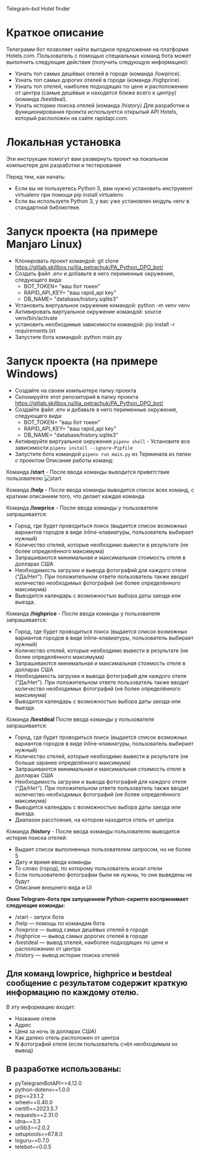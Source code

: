 Telegram-bot Hotel finder

# Краткое описание
Телеграмм бот позволяет найти выгодное предложение на платформе Hotels.com.
Пользователь с помощью специальных команд бота может выполнить следующие действия (получить следующую информацию):
- Узнать топ самых дешёвых отелей в городе (команда /lowprice).
- Узнать топ самых дорогих отелей в городе (команда /highprice).
- Узнать топ отелей, наиболее подходящих по цене и расположению от центра (самые дешёвые и находятся ближе всего к центру)
(команда /bestdeal).
- Узнать историю поиска отелей (команда /history)
Для разработки и функционирования проекта используется открытый API Hotels, который расположен на сайте rapidapi.com.

# Локальная установка
Эти инструкции помогут вам развернуть проект на локальном компьютере для разработки и тестирования

Перед тем, как начать:
- Если вы не пользуетесь Python 3, вам нужно установить инструмент virtualenv при помощи pip install virtualenv.
- Если вы используете Python 3, у вас уже установлен модуль venv в стандартной библиотеке.

# Запуск проекта (на примере Manjaro Linux)
- Клонировать проект командой: git clone https://gitlab.skillbox.ru/ilia_petrachuk/PA_Python_DPO_bot/
- Создать файл .env и добавьте в него переменные окружения, следующего вида:
    - BOT_TOKEN= "ваш бот токен"
    - RAPID_API_KEY= "ваш rapid_api key"
    - DB_NAME= "database/history.sqlite3"
- Установить виртуальное окружение командой: python -m venv venv
- Активировать виртуальное окружение командой: source venv/bin/activate
- установить необходимые зависимости командой: pip install -r requirements.txt
- Запустите бота командой: python main.py

# Запуск проекта (на примере Windows)
- Создайте на своем компьютере папку проекта
- Склонируйте этот репозиторий в папку проекта https://gitlab.skillbox.ru/ilia_petrachuk/PA_Python_DPO_bot/
- Создайте файл .env и добавьте в него переменные окружения, следующего вида:
    - BOT_TOKEN= "ваш бот токен"
    - RAPID_API_KEY= "ваш rapid_api key"
    - DB_NAME= "database/history.sqlite3"
- Активируйте виртуальное окружение `pipenv shell` - Установите все зависимости `pipenv install --ignore-Pipfile` 
- Запустите бота командой `pipenv run main.py` из Терминала из папки с проектом
Описание работы команд:

Команда **/start** - После ввода команды выводится приветствие пользователю
![start](https://disk.yandex.ru/d/_p2lnRVPkXKJ5A)

Команда **/help** - После ввода команды выводится список всех команд, с кратким описанием того, что делает каждая команда

Команда **/lowprice** - После ввода команды у пользователя запрашивается:
- Город, где будет проводиться поиск
(выдается список возможных вариантов городов в виде inline-клавиатуры, пользователь выбирает нужный)
- Количество отелей, которые необходимо вывести в результате (не более определённого максимума)
- Запрашиваются минимальная и максимальная стоимость отеля в долларах США
- Необходимость загрузки и вывода фотографий для каждого отеля (“Да/Нет”). 
При положительном ответе пользователь также вводит количество необходимых фотографий (не более определённого максимума)
- Выводится календарь с возможностью выбора даты заезда или выезда.

Команда **/highprice** - После ввода команды у пользователя запрашивается:
- Город, где будет проводиться поиск 
(выдается список возможных вариантов городов в виде inline-клавиатуры, пользователь выбирает нужный)
- Количество отелей, которые необходимо вывести в результате (не более определённого максимума)
- Запрашиваются минимальная и максимальная стоимость отеля в долларах США
- Необходимость загрузки и вывода фотографий для каждого отеля (“Да/Нет”).
При положительном ответе пользователь также вводит количество необходимых фотографий (не более определённого максимума)
- Выводится календарь с возможностью выбора даты заезда или выезда.

Команда **/bestdeal** После ввода команды у пользователя запрашивается:
- Город, где будет проводиться поиск
(выдается список возможных вариантов городов в виде inline-клавиатуры, пользователь выбирает нужный)
- Количество отелей, которые необходимо вывести в результате (не больше заранее определённого максимума)
- Запрашиваются минимальная и максимальная стоимость отеля в долларах США
- Необходимость загрузки и вывода фотографий для каждого отеля (“Да/Нет”). 
При положительном ответе пользователь также вводит количество необходимых фотографий (не более определённого максимума)
- Выводится календарь с возможностью выбора даты заезда или выезда.
- Диапазон расстояния, на котором находится отель от центра

Команда **/history** - После ввода команды пользователю выводится история поиска отелей:
- Выдает список выполненных пользователем запросом, но не более 5
- Дату и время ввода команды
- То слово (город), по которому пользователь искал отели
- Если пользователю фотографии были не нужны, то они выведены не будут
- Описание внешнего вида и UI

**Окно Telegram-бота при запущенном Python-скрипте воспринимает следующие команды:**

- /start - запуск бота
- /help — помощь по командам бота
- /lowprice — вывод самых дешёвых отелей в городе
- /highprice — вывод самых дорогих отелей в городе
- /bestdeal — вывод отелей, наиболее подходящих по цене и расположению от центра
- /history — вывод истории поиска отелей

## Для команд lowprice, highprice и bestdeal сообщение с результатом содержит краткую информацию по каждому отелю. 
В эту информацию входит:
- Название отеля
- Адрес
- Цена за ночь (в долларах США)
- Как далеко отель расположен от центра
- N фотографий отеля (если пользователь счёл необходимым их вывод)

## В разработке использованы:
- pyTelegramBotAPI==4.12.0
- python-dotenv==1.0.0
- pip==23.1.2
- wheel==0.40.0
- certifi==2023.5.7
- requests==2.31.0
- idna~=3.3
- urllib3==2.0.2
- setuptools==67.8.0
- loguru~=0.7.0
- telebot~=0.0.5